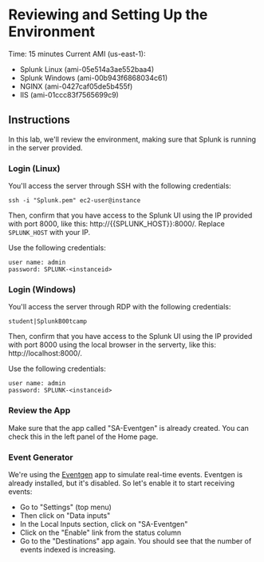 # Reviewing and Setting Up the Environment
Time: 15 minutes
Current AMI (us-east-1): 

- Splunk Linux (ami-05e514a3ae552baa4)
- Splunk Windows (ami-00b943f6868034c61)
- NGINX (ami-0427caf05de5b455f)
- IIS (ami-01ccc83f7565699c9)

## Instructions

In this lab, we'll review the environment, making sure that Splunk is running in the server provided. 

### Login (Linux)
You'll access the server through SSH with the following credentials:

```
ssh -i "Splunk.pem" ec2-user@instance
```

Then, confirm that you have access to the Splunk UI using the IP provided with port 8000, like this: http://{{SPLUNK_HOST}}:8000/. Replace `SPLUNK_HOST` with your IP.

Use the following credentials:

```
user name: admin
password: SPLUNK-<instanceid>
```

### Login (Windows)
You'll access the server through RDP with the following credentials:

```
student|SplunkB00tcamp
```

Then, confirm that you have access to the Splunk UI using the IP provided with port 8000 using the local browser in the serverty, like this: http://localhost:8000/.

Use the following credentials:

```
user name: admin
password: SPLUNK-<instanceid>
```
 
### Review the App
Make sure that the app called "SA-Eventgen" is already created. You can check this in the left panel of the Home page.

### Event Generator
We're using the [Eventgen](https://splunkbase.splunk.com/app/1924/) app to simulate real-time events. Eventgen is already installed, but it's disabled. So let's enable it to start receiving events:

- Go to "Settings" (top menu)
- Then click on "Data inputs"
- In the Local Inputs section, click on "SA-Eventgen"
- Click on the "Enable" link from the status column
- Go to the "Destinations" app again. You should see that the number of events indexed is increasing.
